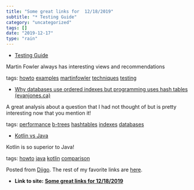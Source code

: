 ```yaml
---
title: "Some great links for  12/18/2019"
subtitle: "* Testing Guide"
category: "uncategorized"
tags: []
date: "2019-12-17"
type: "rain"
---
```

* [Testing Guide](<https://martinfowler.com/testing/?utm_source=Software+Weekly&utm_campaign=6c04d3499a-EMAIL_CAMPAIGN_12_03_2018_16_23_COPY_01&utm_medium=email&utm_term=0_846fac531b-6c04d3499a-183168357>)

Martin Fowler always has interesting views and recommendations

tags: [howto](<https://www.diigo.com/user/pitosalas/howto>)
[examples](<https://www.diigo.com/user/pitosalas/examples>)
[martinfowler](<https://www.diigo.com/user/pitosalas/martinfowler>)
[techniques](<https://www.diigo.com/user/pitosalas/techniques>)
[testing](<https://www.diigo.com/user/pitosalas/testing>)

  * [Why databases use ordered indexes but programming uses hash tables (evanjones.ca)](<https://www.evanjones.ca/ordered-vs-unordered-indexes.html?utm_source=Software+Weekly&utm_campaign=6c04d3499a-EMAIL_CAMPAIGN_12_03_2018_16_23_COPY_01&utm_medium=email&utm_term=0_846fac531b-6c04d3499a-183168357>)

A great analysis about a question that I had not thought of but is pretty
interesting now that you mention it!

tags: [performance](<https://www.diigo.com/user/pitosalas/performance>)
[b-trees](<https://www.diigo.com/user/pitosalas/b-trees>)
[hashtables](<https://www.diigo.com/user/pitosalas/hashtables>)
[indexes](<https://www.diigo.com/user/pitosalas/indexes>)
[databases](<https://www.diigo.com/user/pitosalas/databases>)

  * [Kotlin vs Java](<https://www.kotlinvsjava.com>)

Kotlin is so superior to Java!

tags: [howto](<https://www.diigo.com/user/pitosalas/howto>)
[java](<https://www.diigo.com/user/pitosalas/java>)
[kotlin](<https://www.diigo.com/user/pitosalas/kotlin>)
[comparison](<https://www.diigo.com/user/pitosalas/comparison>)

Posted from [Diigo](<https://www.diigo.com>). The rest of my favorite links
are [here](<https://www.diigo.com/user/pitosalas>).


* **Link to site:** **[Some great links for  12/18/2019](None)**